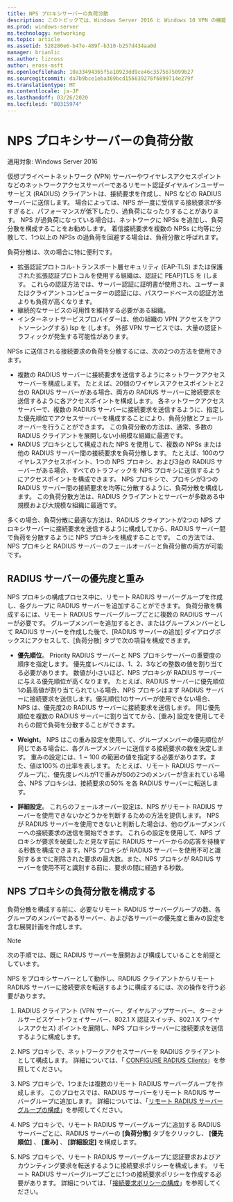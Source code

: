 ```yaml
---
title: NPS プロキシサーバーの負荷分散
description: このトピックでは、Windows Server 2016 と Windows 10 VPN の機能について説明します。
ms.prod: windows-server
ms.technology: networking
ms.topic: article
ms.assetid: 528280e6-b47e-489f-b310-b257d434aa0d
manager: brianlic
ms.author: lizross
author: eross-msft
ms.openlocfilehash: 10a33494365f5a10923dd9ce46c3575675099b27
ms.sourcegitcommit: da7b9bce1eba369bcd156639276f6899714e279f
ms.translationtype: MT
ms.contentlocale: ja-JP
ms.lasthandoff: 03/26/2020
ms.locfileid: "80315974"
---
```

# <a name="nps-proxy-server-load-balancing"></a>NPS プロキシサーバーの負荷分散

適用対象: Windows Server 2016

仮想プライベートネットワーク (VPN) サーバーやワイヤレスアクセスポイントなどのネットワークアクセスサーバーであるリモート認証ダイヤルインユーザーサービス (RADIUS) クライアントは、接続要求を作成し、NPS などの RADIUS サーバーに送信します。 場合によっては、NPS が一度に受信する接続要求が多すぎると、パフォーマンスが低下したり、過負荷になったりすることがあります。 NPS が過負荷になっている場合は、ネットワークに NPSs を追加し、負荷分散を構成することをお勧めします。 着信接続要求を複数の NPSs に均等に分散して、1つ以上の NPSs の過負荷を回避する場合は、負荷分散と呼ばれます。

負荷分散は、次の場合に特に便利です。

- 拡張認証プロトコル-トランスポート層セキュリティ \(EAP-TLS\) または保護された拡張認証プロトコルを使用する組織は、認証に PEAP\)TLS を \(します。 これらの認証方法では、サーバー認証に証明書が使用され、ユーザーまたはクライアントコンピューターの認証には、パスワードベースの認証方法よりも負荷が高くなります。
- 継続的なサービスの可用性を維持する必要がある組織。
- インターネットサービスプロバイダーは、他の組織の VPN アクセスをアウトソーシングする\) Isp を \(します。 外部 VPN サービスでは、大量の認証トラフィックが発生する可能性があります。

NPSs に送信される接続要求の負荷を分散するには、次の2つの方法を使用できます。

- 複数の RADIUS サーバーに接続要求を送信するようにネットワークアクセスサーバーを構成します。 たとえば、20個のワイヤレスアクセスポイントと2台の RADIUS サーバーがある場合、両方の RADIUS サーバーに接続要求を送信するように各アクセスポイントを構成します。 各ネットワークアクセスサーバーで、複数の RADIUS サーバーに接続要求を送信するように、指定した優先順位でアクセスサーバーを構成することにより、負荷分散とフェールオーバーを行うことができます。 この負荷分散の方法は、通常、多数の RADIUS クライアントを展開しない小規模な組織に最適です。
- RADIUS プロキシとして構成された NPS を使用して、複数の NPSs または他の RADIUS サーバー間の接続要求を負荷分散します。 たとえば、100のワイヤレスアクセスポイント、1つの NPS プロキシ、および3台の RADIUS サーバーがある場合、すべてのトラフィックを NPS プロキシに送信するようにアクセスポイントを構成できます。 NPS プロキシで、プロキシが3つの RADIUS サーバー間の接続要求を均等に分散するように、負荷分散を構成します。 この負荷分散方法は、RADIUS クライアントとサーバーが多数ある中規模および大規模な組織に最適です。

多くの場合、負荷分散に最適な方法は、RADIUS クライアントが2つの NPS プロキシサーバーに接続要求を送信するように構成してから、RADIUS サーバー間で負荷を分散するように NPS プロキシを構成することです。 この方法では、NPS プロキシと RADIUS サーバーのフェールオーバーと負荷分散の両方が可能です。

## <a name="radius-server-priority-and-weight"></a>RADIUS サーバーの優先度と重み

NPS プロキシの構成プロセス中に、リモート RADIUS サーバーグループを作成し、各グループに RADIUS サーバーを追加することができます。 負荷分散を構成するには、リモート RADIUS サーバーグループごとに複数の RADIUS サーバーが必要です。 グループメンバーを追加するとき、またはグループメンバーとして RADIUS サーバーを作成した後で、[RADIUS サーバーの追加] ダイアログボックスにアクセスして、[負荷分散] タブで次の項目を構成できます。

- **優先順位**。 Priority RADIUS サーバーと NPS プロキシサーバーの重要度の順序を指定します。 優先度レベルには、1、2、3などの整数の値を割り当てる必要があります。 数値が小さいほど、NPS プロキシが RADIUS サーバーに与える優先順位が高くなります。 たとえば、RADIUS サーバーに優先順位1の最高値が割り当てられている場合、NPS プロキシはまず RADIUS サーバーに接続要求を送信します。優先順位1のサーバーが使用できない場合、NPS は、優先度2の RADIUS サーバーに接続要求を送信します。 同じ優先順位を複数の RADIUS サーバーに割り当ててから、[重み] 設定を使用してそれらの間で負荷を分散することができます。

- **Weight**。 NPS はこの重み設定を使用して、グループメンバーの優先順位が同じである場合に、各グループメンバーに送信する接続要求の数を決定します。 重みの設定には、1 ~ 100 の範囲の値を指定する必要があります。また、値は100% の比率を表します。 たとえば、リモート RADIUS サーバーグループに、優先度レベルが1で重みが50の2つのメンバーが含まれている場合、NPS プロキシは、接続要求の50% を各 RADIUS サーバーに転送します。

- **詳細設定**。 これらのフェールオーバー設定は、NPS がリモート RADIUS サーバーを使用できないかどうかを判断するための方法を提供します。 NPS が RADIUS サーバーを使用できないと判断した場合は、他のグループメンバーへの接続要求の送信を開始できます。 これらの設定を使用して、NPS プロキシが要求を破棄したと見なす前に RADIUS サーバーからの応答を待機する秒数を構成できます。NPS プロキシが RADIUS サーバーを使用不可と識別するまでに削除された要求の最大数。また、NPS プロキシが RADIUS サーバーを使用不可と識別する前に、要求の間に経過する秒数。

## <a name="configure-nps-proxy-load-balancing"></a>NPS プロキシの負荷分散を構成する

負荷分散を構成する前に、必要なリモート RADIUS サーバーグループの数、各グループのメンバーであるサーバー、および各サーバーの優先度と重みの設定を含む展開計画を作成します。

>[!NOTE]
>次の手順では、既に RADIUS サーバーを展開および構成していることを前提としています。

NPS をプロキシサーバーとして動作し、RADIUS クライアントからリモート RADIUS サーバーに接続要求を転送するように構成するには、次の操作を行う必要があります。

1. RADIUS クライアント \(VPN サーバー、ダイヤルアップサーバー、ターミナルサービスゲートウェイサーバー、802.1 X 認証スイッチ、802.1 X ワイヤレスアクセス\) ポイントを展開し、NPS プロキシサーバーに接続要求を送信するように構成します。

2. NPS プロキシで、ネットワークアクセスサーバーを RADIUS クライアントとして構成します。 詳細については、「 [CONFIGURE RADIUS Clients](https://docs.microsoft.com/windows-server/networking/technologies/nps/nps-radius-clients-configure)」を参照してください。

3. NPS プロキシで、1つまたは複数のリモート RADIUS サーバーグループを作成します。 このプロセスでは、RADIUS サーバーをリモート RADIUS サーバーグループに追加します。 詳細については、「[リモート RADIUS サーバーグループの構成](https://docs.microsoft.com/windows-server/networking/technologies/nps/nps-crp-rrsg-configure)」を参照してください。

4. NPS プロキシで、リモート RADIUS サーバーグループに追加する RADIUS サーバーごとに、RADIUS サーバーの **[負荷分散]** タブをクリックし、 **[優先順位]** 、 **[重み]** 、 **[詳細設定]** を構成します。

5. NPS プロキシで、リモート RADIUS サーバーグループに認証要求およびアカウンティング要求を転送するように接続要求ポリシーを構成します。 リモート RADIUS サーバーグループごとに1つの接続要求ポリシーを作成する必要があります。 詳細については、「[接続要求ポリシーの構成](https://docs.microsoft.com/windows-server/networking/technologies/nps/nps-crp-configure)」を参照してください。


